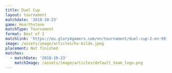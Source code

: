 ```yaml
---
title: Duel Cup
layout: tournament
matchdate: '2018-10-23'
game: Hearthstone
matchType: Tournament
format: Best of 1
matchlink: 'https://eu.glory4gamers.com/en/tournament/duel-cup-2-en-99101/infos'
image: /assets/image/articles/hs-bilde.jpeg
placement: Not finished
matches:
  - matchDate: '2018-10-23'
    matchImage: /assets/image/articles/default_team_logo.png
---
```


